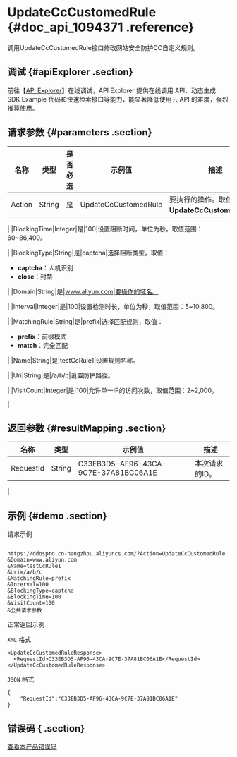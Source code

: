 # UpdateCcCustomedRule {#doc_api_1094371 .reference}

调用UpdateCcCustomedRule接口修改网站安全防护CC自定义规则。

## 调试 {#apiExplorer .section}

前往【[API Explorer](https://api.aliyun.com/#product=DDoSPro&api=UpdateCcCustomedRule)】在线调试，API Explorer 提供在线调用 API、动态生成 SDK Example 代码和快速检索接口等能力，能显著降低使用云 API 的难度，强烈推荐使用。

## 请求参数 {#parameters .section}

|名称|类型|是否必选|示例值|描述|
|--|--|----|---|--|
|Action|String|是|UpdateCcCustomedRule|要执行的操作。取值：**UpdateCcCustomedRule**。

 |
|BlockingTime|Integer|是|100|设置阻断时间，单位为秒，取值范围：60~86,400。

 |
|BlockingType|String|是|captcha|选择阻断类型，取值：

 -   **captcha**：人机识别
-   **close**：封禁

 |
|Domain|String|是|www.aliyun.com|要操作的域名。

 |
|Interval|Integer|是|100|设置检测时长，单位为秒，取值范围：5~10,800。

 |
|MatchingRule|String|是|prefix|选择匹配规则，取值：

 -   **prefix**：前缀模式
-   **match**：完全匹配

 |
|Name|String|是|testCcRule1|设置规则名称。

 |
|Uri|String|是|/a/b/c|设置防护路径。

 |
|VisitCount|Integer|是|100|允许单一IP的访问次数，取值范围：2~2,000。

 |

## 返回参数 {#resultMapping .section}

|名称|类型|示例值|描述|
|--|--|---|--|
|RequestId|String|C33EB3D5-AF96-43CA-9C7E-37A81BC06A1E|本次请求的ID。

 |

## 示例 {#demo .section}

请求示例

``` {#request_demo}

https://ddospro.cn-hangzhou.aliyuncs.com/?Action=UpdateCcCustomedRule
&Domain=www.aliyun.com
&Name=testCcRule1
&Uri=/a/b/c
&MatchingRule=prefix
&Interval=100
&BlockingType=captcha
&BlockingTime=100
&VisitCount=100
&公共请求参数

```

正常返回示例

`XML` 格式

``` {#xml_return_success_demo}
<UpdateCcCustomedRuleResponse>
  <RequestId>C33EB3D5-AF96-43CA-9C7E-37A81BC06A1E</RequestId>
</UpdateCcCustomedRuleResponse>

```

`JSON` 格式

``` {#json_return_success_demo}
{
	"RequestId":"C33EB3D5-AF96-43CA-9C7E-37A81BC06A1E"
}
```

## 错误码 { .section}

[查看本产品错误码](https://error-center.aliyun.com/status/product/DDoSPro)


